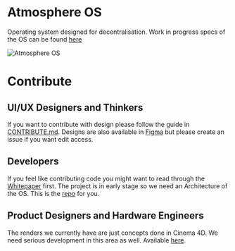 # Atmosphere OS

Operating system designed for decentralisation. Work in progress specs of the OS can be found [here](https://github.com/Embrace-clarity/atmosphere-os)

![Atmosphere OS](https://raw.githubusercontent.com/Embrace-clarity/atmosphere-os-ui/master/Assets/Header.png)

# Contribute

## UI/UX Designers and Thinkers
If you want to contribute with design please follow the guide in [CONTRIBUTE.md](https://github.com/Embrace-clarity/atmosphere-os-ui/tree/master/CONTRIBUTE.md). Designs are also available in [Figma](https://www.figma.com/file/fcWzLIlEwj8EqGplXKiIp310/Atmosphere-OS-v2?node-id=107%3A0) but please create an issue if you want edit access.

## Developers
If you feel like contributing code you might want to read through the [Whitepaper](https://github.com/Embrace-clarity/clarity-whitepaper) first. The project is in early stage so we need an Architecture of the OS. This is the [repo](https://github.com/Embrace-clarity/atmosphere-os) for you.

## Product Designers and Hardware Engineers
The renders we currently have are just concepts done in Cinema 4D. We need serious development in this area as well. Available [here](https://github.com/Embrace-clarity/clarity-device).
